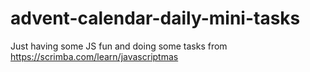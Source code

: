 # advent-calendar-daily-mini-tasks

Just having some JS fun and doing some tasks from https://scrimba.com/learn/javascriptmas
